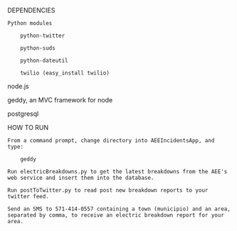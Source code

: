 DEPENDENCIES

    Python modules
        
        python-twitter

        python-suds

        python-dateutil

        twilio (easy_install twilio)

node.js

geddy, an MVC framework for node

postgresql

HOW TO RUN

    From a command prompt, change directory into AEEIncidentsApp, and type:
        
        geddy

    Run electricBreakdowns.py to get the latest breakdowns from the AEE's web service and insert them into the database.

    Run postToTwitter.py to read post new breakdown reports to your twitter feed.

    Send an SMS to 571-414-0557 containing a town (municipio) and an area, separated by comma, to receive an electric breakdown report for your area. 
